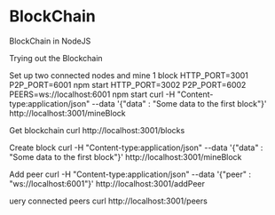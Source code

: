 # BlockChain

BlockChain in NodeJS

Trying out the Blockchain

Set up two connected nodes and mine 1 block
HTTP_PORT=3001 P2P_PORT=6001 npm start
HTTP_PORT=3002 P2P_PORT=6002 PEERS=ws://localhost:6001 npm start
curl -H "Content-type:application/json" --data '{"data" : "Some data to the first block"}' http://localhost:3001/mineBlock

Get blockchain
curl http://localhost:3001/blocks

Create block
curl -H "Content-type:application/json" --data '{"data" : "Some data to the first block"}' http://localhost:3001/mineBlock

Add peer
curl -H "Content-type:application/json" --data '{"peer" : "ws://localhost:6001"}' http://localhost:3001/addPeer

uery connected peers
curl http://localhost:3001/peers
